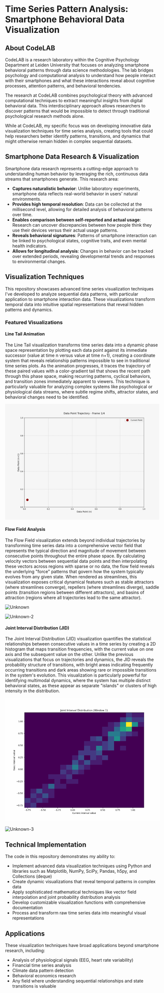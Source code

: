 # Time Series Pattern Analysis: Smartphone Behavioral Data Visualization

## About CodeLAB

CodeLAB is a research laboratory within the Cognitive Psychology Department at Leiden University that focuses on analyzing smartphone behavioral patterns through data science methodologies. The lab bridges psychology and computational analysis to understand how people interact with their smartphones and what these interactions reveal about cognitive processes, attention patterns, and behavioral tendencies.

The research at CodeLAB combines psychological theory with advanced computational techniques to extract meaningful insights from digital behavioral data. This interdisciplinary approach allows researchers to discover patterns that would be impossible to detect through traditional psychological research methods alone.

While at CodeLAB, my specific focus was on developing innovative data visualization techniques for time series analysis, creating tools that could help researchers better identify patterns, transitions, and dynamics that might otherwise remain hidden in complex sequential datasets.

## Smartphone Data Research & Visualization

Smartphone data research represents a cutting-edge approach to understanding human behavior by leveraging the rich, continuous data streams that smartphones generate. This research area:

- **Captures naturalistic behavior**: Unlike laboratory experiments, smartphone data reflects real-world behavior in users' natural environments.
- **Provides high temporal resolution**: Data can be collected at the millisecond level, allowing for detailed analysis of behavioral patterns over time.
- **Enables comparison between self-reported and actual usage**: Research can uncover discrepancies between how people think they use their devices versus their actual usage patterns.
- **Reveals behavioral signatures**: Patterns of smartphone interaction can be linked to psychological states, cognitive traits, and even mental health indicators.
- **Allows for longitudinal analysis**: Changes in behavior can be tracked over extended periods, revealing developmental trends and responses to environmental changes.

## Visualization Techniques

This repository showcases advanced time series visualization techniques I've developed to analyze sequential data patterns, with particular application to smartphone interaction data. These visualizations transform temporal data into intuitive spatial representations that reveal hidden patterns and dynamics.

### Featured Visualizations

#### Line Tail Animation

The Line Tail visualization transforms time series data into a dynamic phase space representation by plotting each data point against its immediate successor (value at time n versus value at time n+1), creating a coordinate system that reveals relationship patterns impossible to see in traditional time series plots. As the animation progresses, it traces the trajectory of these paired values with a color-gradient tail that shows the recent path through this phase space, making recurring patterns, cyclical behaviors, and transition zones immediately apparent to viewers. This technique is particularly valuable for analyzing complex systems like psychological or physiological data streams, where subtle regime shifts, attractor states, and behavioral changes need to be identified.

![Line Tail Animation Example](linetail.gif)

#### Flow Field Analysis

The Flow Field visualization extends beyond individual trajectories by transforming time series data into a comprehensive vector field that represents the typical direction and magnitude of movement between consecutive points throughout the entire phase space. By calculating velocity vectors between sequential data points and then interpolating these vectors across regions with sparse or no data, the flow field reveals the underlying "force" patterns that govern how the system typically evolves from any given state. When rendered as streamlines, this visualization exposes critical dynamical features such as stable attractors (where streamlines converge), repellers (where streamlines diverge), saddle points (transition regions between different attractors), and basins of attraction (regions where all trajectories lead to the same attractor).

![Unknown](https://github.com/user-attachments/assets/cecd829d-8858-4d99-8d36-8c95012725b5)

![Unknown-2](https://github.com/user-attachments/assets/74f1eefa-68a0-43af-aa7b-d6d66045a667)

#### Joint Interval Distribution (JID)

The Joint Interval Distribution (JID) visualization quantifies the statistical relationships between consecutive values in a time series by creating a 2D histogram that maps transition frequencies, with the current value on one axis and the subsequent value on the other. Unlike the previous visualizations that focus on trajectories and dynamics, the JID reveals the probability structure of transitions, with bright areas indicating frequently occurring transitions and dark areas showing rare or impossible transitions in the system's evolution. This visualization is particularly powerful for identifying multimodal dynamics, where the system has multiple distinct behavioral states, as these appear as separate "islands" or clusters of high intensity in the distribution.

![JID Animation Example](jid.gif)

![Unknown-3](https://github.com/user-attachments/assets/fbd262b8-15dd-4037-ac77-134e51533745)

## Technical Implementation

The code in this repository demonstrates my ability to:

- Implement advanced data visualization techniques using Python and libraries such as Matplotlib, NumPy, SciPy, Pandas, h5py, and Collections (deque)
- Create dynamic visualizations that reveal temporal patterns in complex data
- Apply sophisticated mathematical techniques like vector field interpolation and joint probability distribution analysis
- Develop customizable visualization functions with comprehensive documentation
- Process and transform raw time series data into meaningful visual representations

## Applications

These visualization techniques have broad applications beyond smartphone research, including:

- Analysis of physiological signals (EEG, heart rate variability)
- Financial time series analysis
- Climate data pattern detection
- Behavioral economics research
- Any field where understanding sequential relationships and state transitions is valuable
